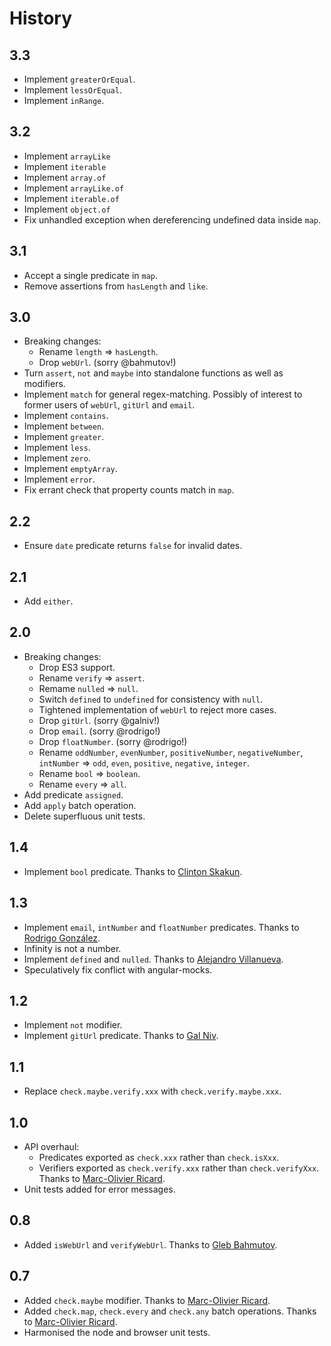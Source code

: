 # History

## 3.3

* Implement `greaterOrEqual`.
* Implement `lessOrEqual`.
* Implement `inRange`.

## 3.2

* Implement `arrayLike`
* Implement `iterable`
* Implement `array.of`
* Implement `arrayLike.of`
* Implement `iterable.of`
* Implement `object.of`
* Fix unhandled exception when dereferencing undefined data inside `map`.

## 3.1

* Accept a single predicate in `map`.
* Remove assertions from `hasLength` and `like`.

## 3.0

* Breaking changes:
  * Rename `length` => `hasLength`.
  * Drop `webUrl`. (sorry @bahmutov!)
* Turn `assert`, `not` and `maybe` into standalone functions as well as modifiers.
* Implement `match` for general regex-matching. Possibly of interest to former users of `webUrl`, `gitUrl` and `email`.
* Implement `contains`.
* Implement `between`.
* Implement `greater`.
* Implement `less`.
* Implement `zero`.
* Implement `emptyArray`.
* Implement `error`.
* Fix errant check that property counts match in `map`.

## 2.2

* Ensure `date` predicate returns `false` for invalid dates.

## 2.1

* Add `either`.

## 2.0

* Breaking changes:
  * Drop ES3 support.
  * Rename `verify` => `assert`.
  * Remame `nulled` => `null`.
  * Switch `defined` to `undefined` for consistency with `null`.
  * Tightened implementation of `webUrl` to reject more cases.
  * Drop `gitUrl`. (sorry @galniv!)
  * Drop `email`. (sorry @rodrigo!)
  * Drop `floatNumber`. (sorry @rodrigo!)
  * Rename `oddNumber`, `evenNumber`, `positiveNumber`, `negativeNumber`, `intNumber` => `odd`, `even`, `positive`, `negative`, `integer`.
  * Rename `bool` => `boolean`.
  * Rename `every` => `all`.
* Add predicate `assigned`.
* Add `apply` batch operation.
* Delete superfluous unit tests.

## 1.4

* Implement `bool` predicate. Thanks to [Clinton Skakun][clintonskakun].

## 1.3

* Implement `email`, `intNumber` and `floatNumber` predicates. Thanks to [Rodrigo González][rodrigo].
* Infinity is not a number.
* Implement `defined` and `nulled`. Thanks to [Alejandro Villanueva][ialex].
* Speculatively fix conflict with angular-mocks.

## 1.2

* Implement `not` modifier.
* Implement `gitUrl` predicate. Thanks to [Gal Niv][galniv].

## 1.1

* Replace `check.maybe.verify.xxx` with `check.verify.maybe.xxx`.

## 1.0

* API overhaul:
    * Predicates exported as `check.xxx` rather than `check.isXxx`.
    * Verifiers exported as `check.verify.xxx` rather than `check.verifyXxx`. Thanks to [Marc-Olivier Ricard][marcolivier].
* Unit tests added for error messages.

## 0.8

* Added `isWebUrl` and `verifyWebUrl`. Thanks to [Gleb Bahmutov][gleb].

## 0.7

* Added `check.maybe` modifier. Thanks to [Marc-Olivier Ricard][marcolivier].
* Added `check.map`, `check.every` and `check.any` batch operations. Thanks to [Marc-Olivier Ricard][marcolivier].
* Harmonised the node and browser unit tests.

[marcolivier]: https://github.com/ricardmo
[gleb]: https://github.com/bahmutov
[galniv]: https://github.com/galniv
[rodrigo]: https://github.com/roro89
[ialex]: https://github.com/ialex
[clintonskakun]: https://github.com/clintonskakun

